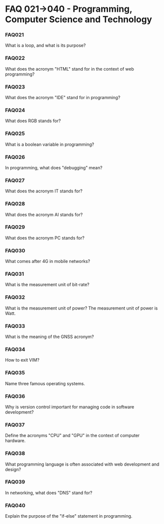 # FAQ 021->040 - Programming, Computer Science and Technology

### FAQ021
What is a loop, and what is its purpose?

### FAQ022
What does the acronym "HTML" stand for in the context of web programming?

### FAQ023
What does the acronym "IDE" stand for in programming?

### FAQ024
What does RGB stands for?

### FAQ025
What is a boolean variable in programming?

### FAQ026
In programming, what does "debugging" mean?

### FAQ027
What does the acronym IT stands for?

### FAQ028
What does the acronym AI stands for?

### FAQ029
What does the acronym PC stands for?

### FAQ030
What comes after 4G in mobile networks?

### FAQ031
What is the measurement unit of bit-rate?

### FAQ032
What is the measurement unit of power?
The measurement unit of power is Watt.

### FAQ033
What is the meaning of the GNSS acronym?

### FAQ034
How to exit VIM?

### FAQ035
Name three famous operating systems.

### FAQ036
Why is version control important for managing code in software development?

### FAQ037
Define the acronyms "CPU" and "GPU" in the context of computer hardware.

### FAQ038
What programming language is often associated with web development and design?

### FAQ039
In networking, what does "DNS" stand for?

### FAQ040
Explain the purpose of the "if-else" statement in programming.

